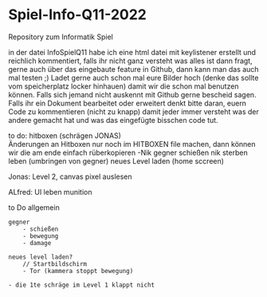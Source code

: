 # Spiel-Info-Q11-2022
Repository zum Informatik Spiel

in der datei InfoSpielQ11 habe ich eine html datei mit keylistener erstellt und reichlich kommentiert, falls ihr nicht ganz versteht was alles ist dann fragt, 
gerne auch über das eingebaute feature in Github, dann kann man das auch mal testen ;) 
Ladet gerne auch schon mal eure Bilder hoch (denke das sollte vom speicherplatz locker hinhauen) damit wir die schon mal benutzen können.
Falls sich jemand nicht auskennt mit Github gerne bescheid sagen.
Falls ihr ein Dokument bearbeitet oder erweitert denkt bitte daran, euern Code zu kommentieren (nicht zu knapp) damit jeder immer versteht was der andere
gemacht hat und was das eingefügte bisschen code tut. 

to do:
hitboxen (schrägen JONAS)  
Änderungen an Hitboxen nur noch im HITBOXEN file machen, dann können wir die am ende einfach rüberkopieren -Nik
gegner 
    schießen nik
    sterben
    leben
    (umbringen von gegner)
 neues Level laden
(home sccreen)


Jonas:
    Level 2, canvas pixel auslesen
    

ALfred:
UI
    leben
    munition
    
to Do allgemein
    
    gegner
        - schießen
        - bewegung 
        - damage
 
    neues level laden?
        // Startbildschirm
        - Tor (kammera stoppt bewegung)

    - die 1te schräge im Level 1 klappt nicht 
